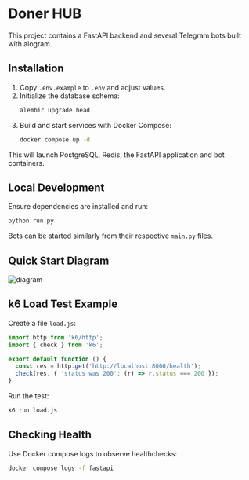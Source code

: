 # Doner HUB

This project contains a FastAPI backend and several Telegram bots built with aiogram.

## Installation

1. Copy `.env.example` to `.env` and adjust values.
2. Initialize the database schema:
   ```bash
   alembic upgrade head
   ```
3. Build and start services with Docker Compose:
   ```bash
   docker compose up -d
   ```

This will launch PostgreSQL, Redis, the FastAPI application and bot containers.

## Local Development

Ensure dependencies are installed and run:

```bash
python run.py
```

Bots can be started similarly from their respective `main.py` files.

## Quick Start Diagram

![diagram](https://dbdiagram.io/embed/6644f127ac844320ae1e9a3e)

## k6 Load Test Example

Create a file `load.js`:
```javascript
import http from 'k6/http';
import { check } from 'k6';

export default function () {
  const res = http.get('http://localhost:8000/health');
  check(res, { 'status was 200': (r) => r.status === 200 });
}
```
Run the test:
```bash
k6 run load.js
```

## Checking Health

Use Docker compose logs to observe healthchecks:
```bash
docker compose logs -f fastapi
```
